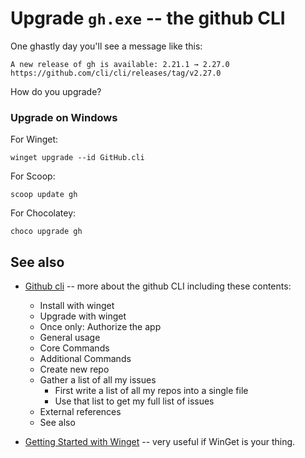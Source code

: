 # Upgrade `gh.exe` -- the github CLI

One ghastly day you'll see a message like this:

	A new release of gh is available: 2.21.1 → 2.27.0
	https://github.com/cli/cli/releases/tag/v2.27.0

How do you upgrade?


### Upgrade on Windows

For Winget:

	winget upgrade --id GitHub.cli

For Scoop:

	scoop update gh

For Chocolatey:

	choco upgrade gh

## See also

- [Github cli](github_cli.md) -- more about the github CLI including these contents:
  - Install with winget
  - Upgrade with winget
  - Once only: Authorize the app
  - General usage
  - Core Commands
  - Additional Commands
  - Create new repo
  - Gather a list of all my issues
    - First write a list of all my repos into a single file
    - Use that list to get my full list of issues
  - External references
  - See also
  
- [Getting Started with Winget](../winget/getting_started.md) -- very useful if WinGet is your thing.

  